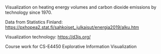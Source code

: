 Visualization on heating energy volumes and carbon dioxide emissions
by technology since 1970.

Data from Statistics Finland:
https://pxhopea2.stat.fi/sahkoiset_julkaisut/energia2019/alku.htm

Visualization technology:
https://d3js.org/

Course work for CS-E4450 Explorative Information Visualization
